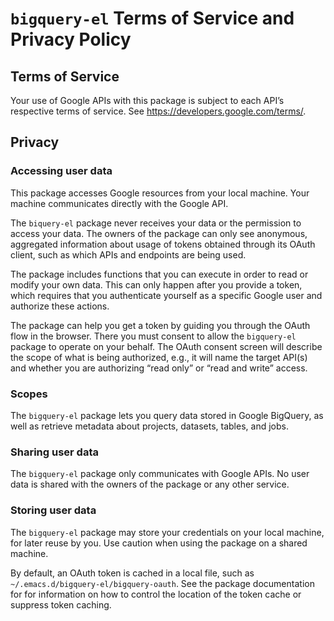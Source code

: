 # `bigquery-el` Terms of Service and Privacy Policy

## Terms of Service

Your use of Google APIs with this package is subject to each API’s respective terms of service. See https://developers.google.com/terms/.

## Privacy

### Accessing user data

This package accesses Google resources from your local machine. Your machine communicates directly with the Google API.

The `biquery-el` package never receives your data or the permission to access your data. The owners of the package can only see anonymous, aggregated information about usage of tokens obtained through its OAuth client, such as which APIs and endpoints are being used.

The package includes functions that you can execute in order to read or modify your own data. This can only happen after you provide a token, which requires that you authenticate yourself as a specific Google user and authorize these actions.

The package can help you get a token by guiding you through the OAuth flow in the browser. There you must consent to allow the `bigquery-el` package to operate on your behalf. The OAuth consent screen will describe the scope of what is being authorized, e.g., it will name the target API(s) and whether you are authorizing “read only” or “read and write” access.


### Scopes

The `bigquery-el` package lets you query data stored in Google BigQuery, as well as retrieve metadata about projects, datasets, tables, and jobs.
   
   
### Sharing user data

The `bigquery-el` package only communicates with Google APIs. No user data is shared with the owners of the package or any other service.

### Storing user data

The `bigquery-el` package may store your credentials on your local machine, for later reuse by you. Use caution when using the package on a shared machine.

By default, an OAuth token is cached in a local file, such as `~/.emacs.d/bigquery-el/bigquery-oauth`. See the package documentation for for information on how to control the location of the token cache or suppress token caching.
